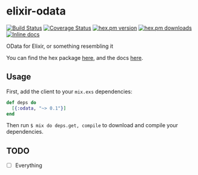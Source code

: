 
elixir-odata
============
[![Build Status](https://secure.travis-ci.org/craigp/elixir-odata.png?branch=master "Build Status")](http://travis-ci.org/craigp/elixir-odata)
[![Coverage Status](https://coveralls.io/repos/craigp/elixir-odata/badge.svg?branch=master&service=github)](https://coveralls.io/github/craigp/elixir-odata?branch=master)
[![hex.pm version](https://img.shields.io/hexpm/v/odata.svg)](https://hex.pm/packages/odata)
[![hex.pm downloads](https://img.shields.io/hexpm/dt/odata.svg)](https://hex.pm/packages/odata)
[![Inline docs](http://inch-ci.org/github/craigp/elixir-odata.svg?branch=master&style=flat)](http://inch-ci.org/github/craigp/elixir-odata)

OData for Elixir, or something resembling it

You can find the hex package [here](https://hex.pm/packages/odata), and the docs [here](http://hexdocs.pm/odata).

## Usage

First, add the client to your `mix.exs` dependencies:

```elixir
def deps do
  [{:odata, "~> 0.1"}]
end
```

Then run `$ mix do deps.get, compile` to download and compile your dependencies.

## TODO

* [ ] Everything

